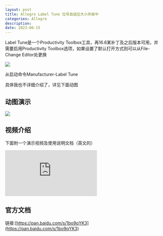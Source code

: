 ```yaml
---
layout: post
title: Allegro Label Tune 位号自适应大小并居中
categories: Allegro
description: 
date: 2023-06-15
---
```


Label Tune是一个Productivity Toolbox工具，再16.6某补丁及之后版本可用，并需要启用Productivity Toolbox选项，如果设置了默认打开方式则可以从File-Change Editor处更换

![](http://a1024.synology.me:222/images/blog2022/toolbox.jpg)

从启动命令Manufacturer-Label Tune

具体我也不详细介绍了，详见下面动图

动图演示
----

![](http://a1024.synology.me:222/images/blog2022/LabelTune%20.gif)

视频介绍
----

下面附一个演示视频及使用说明文档（英文的）

<iframe frameborder="0" src="https://v.qq.com/txp/iframe/player.html?vid=m0362j89qkl" allowFullScreen="true"></iframe>

官方文档
----

链接:[https://pan.baidu.com/s/1bo9qYK3](https://pan.baidu.com/s/1bo9qYK3)